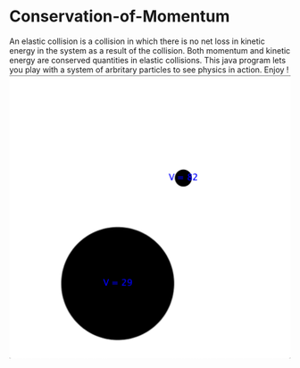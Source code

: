 # Conservation-of-Momentum
 An elastic collision is a collision in which there is no net loss in kinetic energy in the system as a result of the collision. Both momentum and kinetic energy are conserved quantities in elastic collisions. This java program lets you play with a system of arbritary particles to see physics in action. Enjoy !
![](https://github.com/LuisRobaina/Conservation-of-Momentum/blob/master/Screen%20Shot%202019-03-30%20at%2010.52.01%20AM.png)
